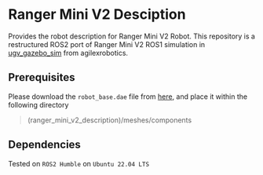 # Ranger Mini V2 Desciption

Provides the robot description for Ranger Mini V2 Robot. This repository is a restructured ROS2 port of Ranger Mini V2 ROS1 simulation in [ugv_gazebo_sim](https://github.com/westonrobot/ugv_gazebo_sim.git) from agilexrobotics.

## Prerequisites

Please download the `robot_base.dae` file from [here](https://drive.google.com/file/d/13Z0xeccniZ7PT1a1YCjdxnohvsGpKI-i/view?usp=sharing), and place it within the following directory

>(ranger_mini_v2_description)/meshes/components

## Dependencies

Tested on `ROS2 Humble` on `Ubuntu 22.04 LTS`


